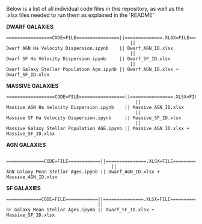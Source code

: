 Below is a list of all individual code files in this repository, as well as the .xlsx files needed to run them as explained in the 'README'                                                                                                                                                                                    

**DWARF GALAXIES**

 	=================CODE=FILE================||==============.XLSX=FILE=============
                                                  ||
	Dwarf AGN Ha Velocity Dispersion.ipynb    || Dwarf_AGN_ID.xlsx
                                                  ||
	Dwarf SF Ha Velocity Dispersion.ipynb     || Dwarf_SF_ID.xlsx
                                                  ||
	Dwarf Galaxy Stellar Population Age.ipynb || Dwarf_AGN_ID.xlsx + Dwarf_SF_ID.xlsx                                                                                                                                        

**MASSIVE GALAXIES**

	==================CODE=FILE=================||================.XLSX=FILE================
                                                    ||
	Massive AGN Ha Velocity Dispersion.ipynb    || Massive_AGN_ID.xlsx
                                                    ||
	Massive SF Ha Velocity Dispersion.ipynb     || Massive_SF_ID.xlsx
                                                    ||
	Massive Galaxy Stellar Population AGE.ipynb || Massive_AGN_ID.xlsx + Massive_SF_ID.xlsx
                                                                                                                                                                                                                                 
**AGN GALAXIES**

        ==============CODE=FILE============||===============.XLSX=FILE===============
                                           ||
	AGN Galaxy Mean Stellar Ages.ipynb || Dwarf_AGN_ID.xlsx + Massive_AGN_ID.xlsx
                                                                                                                                                                                                                      
**SF GALAXIES**

	=============CODE=FILE============||===============.XLSX=FILE===============
  	                                  ||
	SF Galaxy Mean Stellar Ages.ipynb || Dwarf_SF_ID.xlsx + Massive_SF_ID.xlsx
